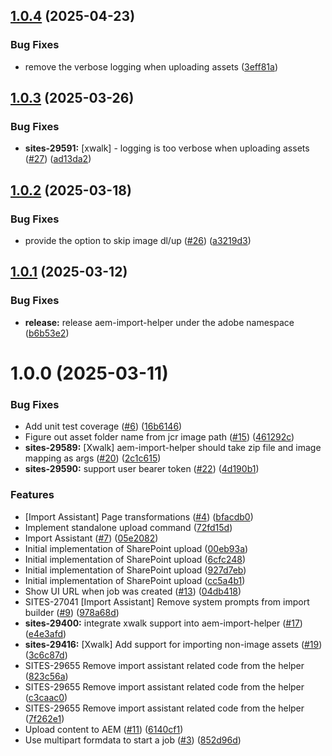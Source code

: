 ## [1.0.4](https://github.com/adobe/aem-import-helper/compare/v1.0.3...v1.0.4) (2025-04-23)


### Bug Fixes

* remove the verbose logging when uploading assets ([3eff81a](https://github.com/adobe/aem-import-helper/commit/3eff81a08acbfa35f892b184e8b10faf3edded37))

## [1.0.3](https://github.com/adobe/aem-import-helper/compare/v1.0.2...v1.0.3) (2025-03-26)


### Bug Fixes

* **sites-29591:** [xwalk] - logging is too verbose when uploading assets ([#27](https://github.com/adobe/aem-import-helper/issues/27)) ([ad13da2](https://github.com/adobe/aem-import-helper/commit/ad13da22b579f226dd51bf0a052146a10f1dab03))

## [1.0.2](https://github.com/adobe/aem-import-helper/compare/v1.0.1...v1.0.2) (2025-03-18)


### Bug Fixes

* provide the option to skip image dl/up ([#26](https://github.com/adobe/aem-import-helper/issues/26)) ([a3219d3](https://github.com/adobe/aem-import-helper/commit/a3219d308c652f868273bcdd0f11bd6efc464f44))

## [1.0.1](https://github.com/adobe/aem-import-helper/compare/v1.0.0...v1.0.1) (2025-03-12)


### Bug Fixes

* **release:** release aem-import-helper under the adobe namespace ([b6b53e2](https://github.com/adobe/aem-import-helper/commit/b6b53e299af399dc6fb11700152fdf9eddea70c3))

# 1.0.0 (2025-03-11)


### Bug Fixes

* Add unit test coverage ([#6](https://github.com/adobe/aem-import-helper/issues/6)) ([16b6146](https://github.com/adobe/aem-import-helper/commit/16b6146e46ab3783ddf031b2868283ca5f4912be))
* Figure out asset folder name from jcr image path ([#15](https://github.com/adobe/aem-import-helper/issues/15)) ([461292c](https://github.com/adobe/aem-import-helper/commit/461292cdbc6c36dac2a2e63af6c6f2134a47c754))
* **sites-29589:** [Xwalk] aem-import-helper should take zip file and image mapping as args ([#20](https://github.com/adobe/aem-import-helper/issues/20)) ([2c1c615](https://github.com/adobe/aem-import-helper/commit/2c1c6157ed773af55897599d239499df458d1ef7))
* **sites-29590:** support user bearer token ([#22](https://github.com/adobe/aem-import-helper/issues/22)) ([4d190b1](https://github.com/adobe/aem-import-helper/commit/4d190b1260dc81315e6537707f075a909f17db43))


### Features

* [Import Assistant] Page transformations ([#4](https://github.com/adobe/aem-import-helper/issues/4)) ([bfacdb0](https://github.com/adobe/aem-import-helper/commit/bfacdb0fe1f18c764f5b490e24dfd6245e9b13f8))
* Implement standalone upload command ([72fd15d](https://github.com/adobe/aem-import-helper/commit/72fd15dad79cd8e4757cfdbf8c400ef2acf318a7))
* Import Assistant ([#7](https://github.com/adobe/aem-import-helper/issues/7)) ([05e2082](https://github.com/adobe/aem-import-helper/commit/05e20828207665fd7db74299d31392fedf95ad20))
* Initial implementation of SharePoint upload ([00eb93a](https://github.com/adobe/aem-import-helper/commit/00eb93afb41f061d755f91d503d4759e5aa1ee44))
* Initial implementation of SharePoint upload ([6cfc248](https://github.com/adobe/aem-import-helper/commit/6cfc248da1d9648712ca305a9367477fa4020db6))
* Initial implementation of SharePoint upload ([927d7eb](https://github.com/adobe/aem-import-helper/commit/927d7ebbf720c350aa3464bb6561ef5bacaecbcd))
* Initial implementation of SharePoint upload ([cc5a4b1](https://github.com/adobe/aem-import-helper/commit/cc5a4b15666cde54a870bd1feb01c369bf9535ed))
* Show UI URL when job was created ([#13](https://github.com/adobe/aem-import-helper/issues/13)) ([04db418](https://github.com/adobe/aem-import-helper/commit/04db41864b551ea88778882b32afcc1ba52c539b))
* SITES-27041 [Import Assistant] Remove system prompts from import builder ([#9](https://github.com/adobe/aem-import-helper/issues/9)) ([978a68d](https://github.com/adobe/aem-import-helper/commit/978a68d8c314f75f4fc46a8fba1be672f43bd326))
* **sites-29400:** integrate xwalk support into aem-import-helper ([#17](https://github.com/adobe/aem-import-helper/issues/17)) ([e4e3afd](https://github.com/adobe/aem-import-helper/commit/e4e3afd0fe42170c0492d4e1a099c95426b81d00))
* **sites-29416:** [Xwalk] Add support for importing non-image assets ([#19](https://github.com/adobe/aem-import-helper/issues/19)) ([3c6c87d](https://github.com/adobe/aem-import-helper/commit/3c6c87d4d8bc2a750b69b5544b4efa6731b40c75))
* SITES-29655 Remove import assistant related code from the helper ([823c56a](https://github.com/adobe/aem-import-helper/commit/823c56a742df981f91a46ee6849a0199eedfe83e))
* SITES-29655 Remove import assistant related code from the helper ([c3caac0](https://github.com/adobe/aem-import-helper/commit/c3caac0baf548fc32e90b56e434252b706be4cad))
* SITES-29655 Remove import assistant related code from the helper ([7f262e1](https://github.com/adobe/aem-import-helper/commit/7f262e1b4cb37027e8e071fa0cf4033b4a2186a4))
* Upload content to AEM ([#11](https://github.com/adobe/aem-import-helper/issues/11)) ([6140cf1](https://github.com/adobe/aem-import-helper/commit/6140cf1ff51efd74f97d6225ad4c122ea5544e77))
* Use multipart formdata to start a job ([#3](https://github.com/adobe/aem-import-helper/issues/3)) ([852d96d](https://github.com/adobe/aem-import-helper/commit/852d96d94f5576d5f622839718670c71730d107e))
